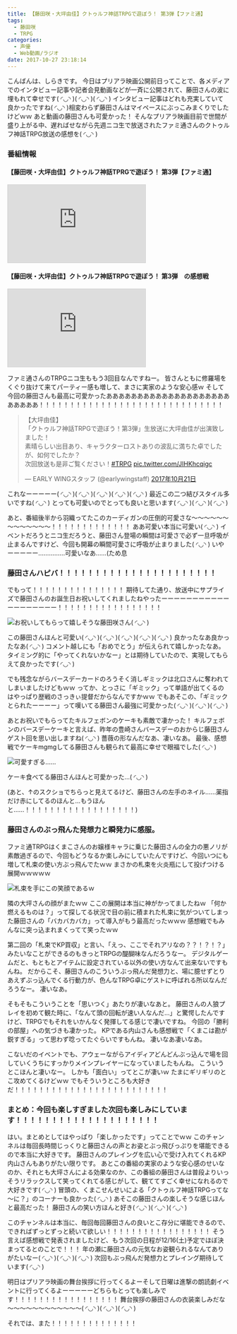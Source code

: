 ```yaml
---
title: 【藤田咲・大坪由佳】クトゥルフ神話TRPGで遊ぼう！ 第3弾【ファミ通】
tags:
  - 藤田咲
  - TRPG
categories:
  - 声優
  - Web動画/ラジオ
date: 2017-10-27 23:18:14
---
```


こんばんは、しらきです。
今日はプリアラ映画公開前日ってことで、各メディアでのインタビュー記事や記者会見動画などが一斉に公開されて、藤田さんの波に埋もれて幸せです( ◜◡◝ )( ◜◡◝ )( ◜◡◝ )
インタビュー記事はどれも充実していて良かったですね( ◜◡◝ )相変わらず藤田さんはマイペースにぶっこみまくりでしたけどｗｗ
あと動画の藤田さんも可愛かった！
そんなプリアラ映画目前で世間が盛り上がる中、遅ればせながら先週ニコ生で放送されたファミ通さんのクトゥルフ神話TRPG放送の感想を( ◜◡◝ )
<!-- more -->

### 番組情報

#### 【藤田咲・大坪由佳】クトゥルフ神話TPRGで遊ぼう！ 第3弾【ファミ通】

<iframe width="312" height="176" src="http://live.nicovideo.jp/embed/lv307554546" scrolling="no" style="border:solid 1px #d0d0d0; background-color: #f6f6f6;" frameborder="0"><a href="http://live.nicovideo.jp/watch/lv307554546">【藤田咲・大坪由佳】クトゥルフ神話TPRGで遊ぼう！ 第3弾【ファミ通】</a></iframe>

#### 【藤田咲・大坪由佳】クトゥルフ神話TRPGで遊ぼう！ 第3弾　の感想戦

<iframe width="312" height="176" src="http://live.nicovideo.jp/embed/lv307881700" scrolling="no" style="border:solid 1px #d0d0d0; background-color: #f6f6f6;" frameborder="0"><a href="http://live.nicovideo.jp/watch/lv307881700">【藤田咲・大坪由佳】クトゥルフ神話TRPGで遊ぼう！ 第3弾　の感想戦</a></iframe>

ファミ通さんのTRPGニコ生ももう3回目なんですねー。
皆さんともに修羅場をくぐり抜けて来てパーティー感も増して、まさに実家のような安心感ｗ
そして今回の藤田さんも最高に可愛かったあああああああああああああああああああああああああ！！！！！！！！！！！！！！！！！！！！！！！！！！！！！！

<blockquote class="twitter-tweet" data-lang="ja"><p lang="ja" dir="ltr">【大坪由佳】<br>「クトゥルフ神話TRPGで遊ぼう！第3弾」生放送に大坪由佳が出演致しました！<br>素晴らしい出目あり、キャラクターロストありの波乱に満ちた卓でしたが、如何でしたか？<br>次回放送も是非ご覧ください！<a href="https://twitter.com/hashtag/TRPG?src=hash&amp;ref_src=twsrc%5Etfw">#TRPG</a> <a href="https://t.co/JIHKhcqigc">pic.twitter.com/JIHKhcqigc</a></p>&mdash; EARLY WINGスタッフ (@earlywingstaff) <a href="https://twitter.com/earlywingstaff/status/921741747008368640?ref_src=twsrc%5Etfw">2017年10月21日</a></blockquote>
<script async src="https://platform.twitter.com/widgets.js" charset="utf-8"></script>

これなーーーーー( ◜◡◝ )( ◜◡◝ )( ◜◡◝ )( ◜◡◝ )( ◜◡◝ )
最近この二つ結びスタイル多いですね( ◜◡◝ )
とっても可愛いのでとっても良いと思います( ◜◡◝ )( ◜◡◝ )( ◜◡◝ )

あと、番組後半から羽織ってたこのカーディガンの圧倒的可愛さな～～～～～～～～～～～～～！！！！！！！！！！！！！
ああ可愛い本当に可愛い( ◜◡◝ )
イベントだろうとニコ生だろうと、藤田さん登場の瞬間は可愛さで必ず一旦呼吸が止まるんですけど、今回も開幕の瞬間可愛さに呼吸が止まりました( ◜◡◝ )
いやーーーーー……………可愛いなあ……(ため息

### 藤田さんハピバ！！！！！！！！！！！！！！！！！！！！！！

でもって！！！！！！！！！！！！！！！
期待してた通り、放送中にサプライズで藤田さんのお誕生日お祝いしてくれましたねやったーーーーーーーーーーーーーーーーーーー！！！！！！！！！！！！！！！！！

![お祝いしてもらって嬉しそうな藤田咲さん( ◜◡◝ )](/sblog/img/20171021_trpg01.jpg)

この藤田さんほんと可愛い( ◜◡◝ )( ◜◡◝ )( ◜◡◝ )( ◜◡◝ )( ◜◡◝ )
良かったなあ良かったなあ( ◜◡◝ )
コメント越しにも「おめでとう」が伝えられて嬉しかったなあ。
タイミング的に「やってくれないかなー」とは期待していたので、実現してもらえて良かったです( ◜◡◝ )

でも残念ながらバースデーカードのろうそく消しギミックは北口さんに奪われてしまいましたけどもｗｗ
ってか、とっさに「ギミック」って単語が出てくるのはやっぱり歴戦のさっきぃ提督だからなんですかｗｗ
でもあそこの、「ギミックとられたーーーー」って嘆いてる藤田さん最強に可愛かった( ◜◡◝ )( ◜◡◝ )( ◜◡◝ )

あとお祝いでもらってたキルフェボンのケーキも素敵で凄かった！
キルフェボンのバースデーケーキと言えば、昨年の豊崎さんバースデーのおからじ藤田さんゲスト回を思い出しますね( ◜◡◝ )
薔薇の形なんだなあ、凄いなあ。
最後、感想戦でケーキmgmgしてる藤田さんも観られて最高に幸せで眼福でした( ◜◡◝ )

![可愛すぎる……](/sblog/img/20171021_trpg03.jpg)

ケーキ食べてる藤田さんほんと可愛かった…( ◜◡◝ )

(あと、↑のスクショでちらっと見えてるけど、藤田さんの左手のネイル……薬指だけ赤にしてるのほんと…もうほんと……！！！！！！！！！！！！！！！！！！)

### 藤田さんのぶっ飛んた発想力と瞬発力に感服。

ファミ通TRPGはくまこさんのお嬢様キャラに乗じた藤田さんの全力の悪ノリが素敵過ぎるので、今回もどうなるか楽しみにしていたんですけど、今回いつにも増して札束の使い方ぶっ飛んでたｗｗ
まさかの札束を火炎瓶にして投げつける展開ｗｗｗｗｗ

![札束を手にこの笑顔であるｗ](/sblog/img/20171021_trpg04.jpg)

隣の大坪さんの顔がまたｗｗ
ここの展開は本当に神がかってましたねｗ
「何か燃えるものは？」って探してる状況で目の前に積まれた札束に気がついてしまった藤田さんの「バカバカバカ」って導入がもう最高だったｗｗｗ
感想戦でもみんなに突っ込まれまくってて笑ったｗｗ

第二回の「札束でKP買収」と言い、「えっ、ここでそれアリなの？？！？！？」みたいなことができるのもきっとTRPGの醍醐味なんだろうなー。
デジタルゲームだと、もともとアイテムに設定されている以外の使い方なんて出来ないですもんね。
だからこそ、藤田さんのこういうぶっ飛んだ発想力と、場に臆せずとりあえずぶっ込んでくる行動力が、色んなTRPG卓にゲストに呼ばれる所以なんだろうなー。
凄いなあ。

そもそもこういうことを「思いつく」あたりが凄いなあと。
藤田さんの人狼プレイを初めて観た時に、「なんて頭の回転が速い人なんだ…」と驚愕したんですけど、TRPGでもそれをいかんなく発揮してる感じで凄いですね。
今回の「勝利の部屋」への気づきも凄かった。
KPである内山さんも感想戦で「くまこは勘が鋭すぎる」って思わず唸ってたぐらいですもんね。
凄いなあ凄いなあ。

こないだのイベントでも、アウェーながらアイディアどんどんぶっ込んで場を回していくうちにすっかりメインプレイヤーになっていましたもんね。
こういうとこほんと凄いなー。
しかも「面白い」ってとこが凄いｗ
たまにギリギリのとこ攻めてくるけどｗｗ
でもそういうところも大好きだ！！！！！！！！！！！！！！！！！！！！！！！！！

### まとめ：今回も楽しすぎました次回も楽しみにしています！！！！！！！！！！！！！！！！！！！！

はい。まとめとしてはやっぱり「楽しかったです」ってことでｗｗ
このチャンネルは毎回長時間じっくりと藤田さんの声とお姿とぶっ飛びっぷりを堪能できるので本当に大好きです。
藤田さんのプレイングを広い心で受け入れてくれるKP内山さんもありがたい限りです。
あとこの番組の実家のような安心感のせいなのか、それとも大坪さんによる効果なのか、この番組の藤田さんは普段よりいっそうリラックスして笑ってくれてる感じがして、観ててすごく幸せになれるので大好きです( ◜◡◝ )
冒頭の、くまこせんせいによる「クトゥルフ神話TRPGってな～に？」のコーナーも良かった( ◜◡◝ )
あそこの藤田さんの楽しそうな感じほんと最高だった！
藤田さんの笑い方ほんと好き( ◜◡◝ )( ◜◡◝ )( ◜◡◝ )

このチャンネルは本当に、毎回毎回藤田さんの良いとこ存分に堪能できるので、できればずっとずっと続いて欲しい！！！！！！！！！！！！！！！！！
そう言えば感想戦で発表されましたけど、もう次回の日程が12/16(土)予定でほぼ決まってるとのことで！！！
年の瀬に藤田さんの元気なお姿観られるなんてありがたいなー( ◜◡◝ )( ◜◡◝ )( ◜◡◝ )
次回もぶっ飛んだ発想力とプレイング期待しています( ◜◡◝ )

明日はプリアラ映画の舞台挨拶に行ってくるよーそして日曜は進撃の朗読劇イベントに行ってくるよーーーーーどちらもとっても楽しみです！！！！！！！！！！！！！！！！！
舞台挨拶の藤田さんの衣装楽しみだな～～～～～～～～～～～～( ◜◡◝ )( ◜◡◝ )( ◜◡◝ )

それでは、また！！！！！！！！！！！！！！
